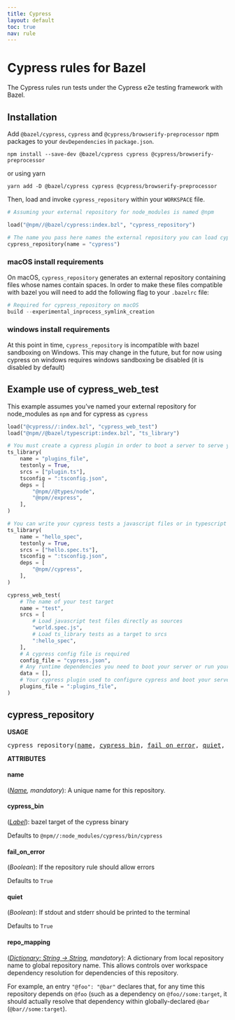 ```yaml
---
title: Cypress
layout: default
toc: true
nav: rule
---
```

<!-- *********************
  DO NOT EDIT THIS FILE
  It is a generated build output from Stardoc.
  Instead you must edit the .bzl file where the rules are declared,
  or possibly a markdown file next to the .bzl file
 ********************* -->
# Cypress rules for Bazel

The Cypress rules run tests under the Cypress e2e testing framework with Bazel.


## Installation

Add `@bazel/cypress`, `cypress` and `@cypress/browserify-preprocessor` npm packages to your `devDependencies` in `package.json`.

```
npm install --save-dev @bazel/cypress cypress @cypress/browserify-preprocessor
```
or using yarn
```
yarn add -D @bazel/cypress cypress @cypress/browserify-preprocessor
```

Then, load and invoke `cypress_repository` within your `WORKSPACE` file.

```python
# Assuming your external repository for node_modules is named @npm

load("@npm//@bazel/cypress:index.bzl", "cypress_repository")

# The name you pass here names the external repository you can load cypress_web_test from
cypress_repository(name = "cypress")
```


### macOS install requirements
On macOS, `cypress_repository` generates an external repository containing files whose names contain spaces. In order to make these files compatible with bazel you will need to add the following flag to your `.bazelrc` file:
```python
# Required for cypress_repository on macOS
build --experimental_inprocess_symlink_creation
```


### windows install requirements
At this point in time, `cypress_repository` is incompatible with bazel sandboxing on Windows. This may change in the future, but for now using cypress on windows requires windows sandboxing be disabled (it is disabled by default)


## Example use of cypress_web_test
This example assumes you've named your external repository for node_modules as `npm` and for cypress as `cypress`
```python
load("@cypress//:index.bzl", "cypress_web_test")
load("@npm//@bazel/typescript:index.bzl", "ts_library")

# You must create a cypress plugin in order to boot a server to serve your application. It can be written as a javascript file or in typescript using ts_library or ts_project.
ts_library(
    name = "plugins_file",
    testonly = True,
    srcs = ["plugin.ts"],
    tsconfig = ":tsconfig.json",
    deps = [
        "@npm//@types/node",
        "@npm//express",
    ],
)

# You can write your cypress tests a javascript files or in typescript using ts_library or ts_project.
ts_library(
    name = "hello_spec",
    testonly = True,
    srcs = ["hello.spec.ts"],
    tsconfig = ":tsconfig.json",
    deps = [
        "@npm//cypress",
    ],
)

cypress_web_test(
    # The name of your test target
    name = "test",
    srcs = [
        # Load javascript test files directly as sources
        "world.spec.js",
        # Load ts_library tests as a target to srcs
        ":hello_spec",
    ],
    # A cypress config file is required
    config_file = "cypress.json",
    # Any runtime dependencies you need to boot your server or run your tests
    data = [],
    # Your cypress plugin used to configure cypress and boot your server
    plugins_file = ":plugins_file",
)
```


## cypress_repository

**USAGE**

<pre>
cypress_repository(<a href="#cypress_repository-name">name</a>, <a href="#cypress_repository-cypress_bin">cypress_bin</a>, <a href="#cypress_repository-fail_on_error">fail_on_error</a>, <a href="#cypress_repository-quiet">quiet</a>, <a href="#cypress_repository-repo_mapping">repo_mapping</a>)
</pre>



**ATTRIBUTES**


<h4 id="cypress_repository-name">name</h4>

(*<a href="https://bazel.build/docs/build-ref.html#name">Name</a>, mandatory*): A unique name for this repository.


<h4 id="cypress_repository-cypress_bin">cypress_bin</h4>

(*<a href="https://bazel.build/docs/build-ref.html#labels">Label</a>*): bazel target of the cypress binary

Defaults to `@npm//:node_modules/cypress/bin/cypress`

<h4 id="cypress_repository-fail_on_error">fail_on_error</h4>

(*Boolean*): If the repository rule should allow errors

Defaults to `True`

<h4 id="cypress_repository-quiet">quiet</h4>

(*Boolean*): If stdout and stderr should be printed to the terminal

Defaults to `True`

<h4 id="cypress_repository-repo_mapping">repo_mapping</h4>

(*<a href="https://bazel.build/docs/skylark/lib/dict.html">Dictionary: String -> String</a>, mandatory*): A dictionary from local repository name to global repository name. This allows controls over workspace dependency resolution for dependencies of this repository.<p>For example, an entry `"@foo": "@bar"` declares that, for any time this repository depends on `@foo` (such as a dependency on `@foo//some:target`, it should actually resolve that dependency within globally-declared `@bar` (`@bar//some:target`).



